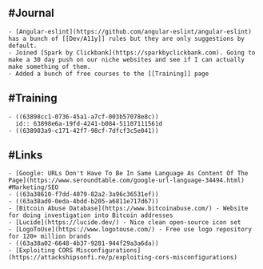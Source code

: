 ## #Journal
	- [Angular-eslint](https://github.com/angular-eslint/angular-eslint) has a bunch of [[Dev/A11y]] rules but they are only suggestions by default.
	- Joined [Spark by Clickbank](https://sparkbyclickbank.com). Going to make a 30 day push on our niche websites and see if I can actually make something of them.
	- Added a bunch of free courses to the [[Training]] page
## #Training
	- ((63898cc1-0736-45a1-a7cf-003b57078e8c))
	  id:: 63898e6a-19fd-4241-b084-51107111561d
	- ((638983a9-c171-42f7-98cf-7dfcf3c5e041))
## #Links
	- [Google: URLs Don't Have To Be In Same Language As Content Of The Page](https://www.seroundtable.com/google-url-language-34494.html) #Marketing/SEO
	- ((63a38610-f7dd-4079-82a2-3a96c36531ef))
	- ((63a38ad0-0eda-4bdd-b205-a6811e717d67))
	- [Bitcoin Abuse Database](https://www.bitcoinabuse.com/) - Website for doing investigation into Bitcoin addresses
	- [Lucide](https://lucide.dev/) - Nice clean open-source icon set
	- [LogoToUse](https://www.logotouse.com/) - Free use logo repository for 120+ million brands
	- ((63a38a02-6648-4b37-9281-944f29a3a6da))
	- [Exploiting CORS Misconfigurations](https://attackshipsonfi.re/p/exploiting-cors-misconfigurations)